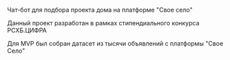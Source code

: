 Чат-бот для подбора проекта дома на платформе "Свое село"

Данный проект разработан в рамках стипендиального конкурса РСХБ.ЦИФРА


Для MVP был собран датасет из тысячи объявлений с платформы "Свое Село" 

